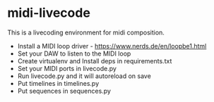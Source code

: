 # midi-livecode

This is a livecoding environment for midi composition.

 * Install a MIDI loop driver - https://www.nerds.de/en/loopbe1.html
 * Set your DAW to listen to the MIDI loop
 * Create virtualenv and Install deps in requirements.txt
 * Set your MIDI ports in livecode.py
 * Run livecode.py and it will autoreload on save
 * Put timelines in timelines.py
 * Put sequences in sequences.py
